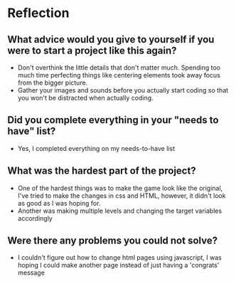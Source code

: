 # Reflection

## What advice would you give to yourself if you were to start a project like this again?

- Don't overthink the little details that don't matter much. Spending too much time perfecting things like centering elements took away focus from the bigger picture.
- Gather your images and sounds before you actually start coding so that you won't be distracted when actually coding.

## Did you complete everything in your "needs to have" list?

- Yes, I completed everything on my needs-to-have list


## What was the hardest part of the project?
- One of the hardest things was to make the game look like the original, I've tried to make the changes in css and HTML, however, it didn't look as good as I was hoping for.
- Another was making multiple levels and changing the target variables accordingly

## Were there any problems you could not solve?

- I couldn't figure out how to change html pages using javascript, I was hoping I could make another page instead of just having a 'congrats' message
